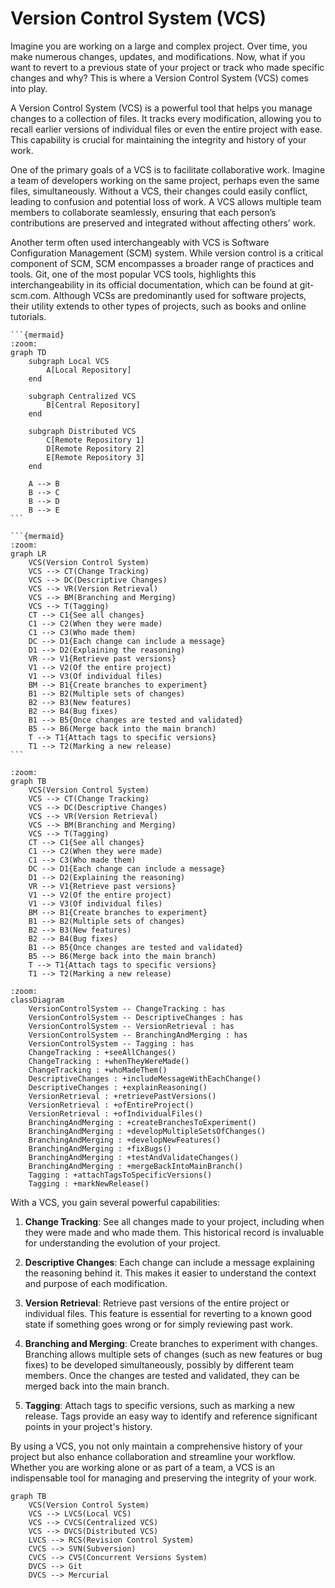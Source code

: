 # Version Control System (VCS)

Imagine you are working on a large and complex project. Over time, you make numerous changes, updates, and modifications. Now, what if you want to revert to a previous state of your project or track who made specific changes and why? This is where a Version Control System (VCS) comes into play.

A Version Control System (VCS) is a powerful tool that helps you manage changes to a collection of files. It tracks every modification, allowing you to recall earlier versions of individual files or even the entire project with ease. This capability is crucial for maintaining the integrity and history of your work.

One of the primary goals of a VCS is to facilitate collaborative work. Imagine a team of developers working on the same project, perhaps even the same files, simultaneously. Without a VCS, their changes could easily conflict, leading to confusion and potential loss of work. A VCS allows multiple team members to collaborate seamlessly, ensuring that each person’s contributions are preserved and integrated without affecting others’ work.

Another term often used interchangeably with VCS is Software Configuration Management (SCM) system. While version control is a critical component of SCM, SCM encompasses a broader range of practices and tools. Git, one of the most popular VCS tools, highlights this interchangeability in its official documentation, which can be found at git-scm.com. Although VCSs are predominantly used for software projects, their utility extends to other types of projects, such as books and online tutorials.
````{div} full-width
```{mermaid}
:zoom:
graph TD
    subgraph Local VCS
        A[Local Repository]
    end

    subgraph Centralized VCS
        B[Central Repository]
    end

    subgraph Distributed VCS
        C[Remote Repository 1]
        D[Remote Repository 2]
        E[Remote Repository 3]
    end

    A --> B
    B --> C
    B --> D
    B --> E
```
````
````{div} full-width
```{mermaid}
:zoom:
graph LR
    VCS(Version Control System)
    VCS --> CT(Change Tracking)
    VCS --> DC(Descriptive Changes)
    VCS --> VR(Version Retrieval)
    VCS --> BM(Branching and Merging)
    VCS --> T(Tagging)
    CT --> C1{See all changes}
    C1 --> C2(When they were made)
    C1 --> C3(Who made them)
    DC --> D1{Each change can include a message}
    D1 --> D2(Explaining the reasoning)
    VR --> V1{Retrieve past versions}
    V1 --> V2(Of the entire project)
    V1 --> V3(Of individual files)
    BM --> B1{Create branches to experiment}
    B1 --> B2(Multiple sets of changes)
    B2 --> B3(New features)
    B2 --> B4(Bug fixes)
    B1 --> B5{Once changes are tested and validated}
    B5 --> B6(Merge back into the main branch)
    T --> T1{Attach tags to specific versions}
    T1 --> T2(Marking a new release)
```
````

```{mermaid}
:zoom:
graph TB
    VCS(Version Control System)
    VCS --> CT(Change Tracking)
    VCS --> DC(Descriptive Changes)
    VCS --> VR(Version Retrieval)
    VCS --> BM(Branching and Merging)
    VCS --> T(Tagging)
    CT --> C1{See all changes}
    C1 --> C2(When they were made)
    C1 --> C3(Who made them)
    DC --> D1{Each change can include a message}
    D1 --> D2(Explaining the reasoning)
    VR --> V1{Retrieve past versions}
    V1 --> V2(Of the entire project)
    V1 --> V3(Of individual files)
    BM --> B1{Create branches to experiment}
    B1 --> B2(Multiple sets of changes)
    B2 --> B3(New features)
    B2 --> B4(Bug fixes)
    B1 --> B5{Once changes are tested and validated}
    B5 --> B6(Merge back into the main branch)
    T --> T1{Attach tags to specific versions}
    T1 --> T2(Marking a new release)
```

```{mermaid}
:zoom:
classDiagram
    VersionControlSystem -- ChangeTracking : has
    VersionControlSystem -- DescriptiveChanges : has
    VersionControlSystem -- VersionRetrieval : has
    VersionControlSystem -- BranchingAndMerging : has
    VersionControlSystem -- Tagging : has
    ChangeTracking : +seeAllChanges()
    ChangeTracking : +whenTheyWereMade()
    ChangeTracking : +whoMadeThem()
    DescriptiveChanges : +includeMessageWithEachChange()
    DescriptiveChanges : +explainReasoning()
    VersionRetrieval : +retrievePastVersions()
    VersionRetrieval : +ofEntireProject()
    VersionRetrieval : +ofIndividualFiles()
    BranchingAndMerging : +createBranchesToExperiment()
    BranchingAndMerging : +developMultipleSetsOfChanges()
    BranchingAndMerging : +developNewFeatures()
    BranchingAndMerging : +fixBugs()
    BranchingAndMerging : +testAndValidateChanges()
    BranchingAndMerging : +mergeBackIntoMainBranch()
    Tagging : +attachTagsToSpecificVersions()
    Tagging : +markNewRelease()
```

With a VCS, you gain several powerful capabilities:

1. **Change Tracking**: See all changes made to your project, including when they were made and who made them. This historical record is invaluable for understanding the evolution of your project.
   
2. **Descriptive Changes**: Each change can include a message explaining the reasoning behind it. This makes it easier to understand the context and purpose of each modification.
   
3. **Version Retrieval**: Retrieve past versions of the entire project or individual files. This feature is essential for reverting to a known good state if something goes wrong or for simply reviewing past work.
   
4. **Branching and Merging**: Create branches to experiment with changes. Branching allows multiple sets of changes (such as new features or bug fixes) to be developed simultaneously, possibly by different team members. Once the changes are tested and validated, they can be merged back into the main branch.
   
5. **Tagging**: Attach tags to specific versions, such as marking a new release. Tags provide an easy way to identify and reference significant points in your project's history.

By using a VCS, you not only maintain a comprehensive history of your project but also enhance collaboration and streamline your workflow. Whether you are working alone or as part of a team, a VCS is an indispensable tool for managing and preserving the integrity of your work.

```{mermaid}
graph TB
    VCS(Version Control System)
    VCS --> LVCS(Local VCS)
    VCS --> CVCS(Centralized VCS)
    VCS --> DVCS(Distributed VCS)
    LVCS --> RCS(Revision Control System)
    CVCS --> SVN(Subversion)
    CVCS --> CVS(Concurrent Versions System)
    DVCS --> Git
    DVCS --> Mercurial
```
